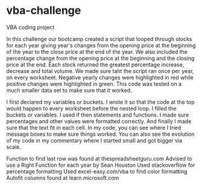 # vba-challenge
VBA coding project

In this challenge our bootcamp created a script that looped through stocks for each year giving year's changes from the opening price at the beginning of the year to the close price at the end of the year. We also included the percentage change from the opening price at the beginning and the closing price at the end. Each stock returned the greatest percentage increase, decrease and total volume. We made sure taht the script ran once per year, on every worksheet. Negative yearly changes were highlighted in red while positive changes were highlighted in green. This code was tested on a much smaller data set to make sure that it worked.

I first declared my variables or buckets. I wrote it so that the code at the top would happen to every worksheet before the nested loop. I filled the buckets or variables. I used if then statements and functions. I made sure percentages and other values were formatted correctly. And finally I made sure that the text fit in each cell. In my code, you can see where I tried message boxes to make sure things worked. You can also see the evolution of my code in my commentary where I started small and got bigger via scale.

Function to find last row was found at thespreadsheetguru.com
Advised to use a Right Function for each year by Sean Houston
Used stackoverflow for percentage formatting
Used excel-easy.com/vba to find color formatting
Autofit columns found at learn.microsoft.com
